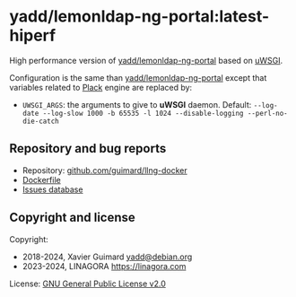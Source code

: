 # yadd/lemonldap-ng-portal:latest-hiperf

High performance version of [yadd/lemonldap-ng-portal](https://github.com/guimard/llng-docker/blob/master/portal/README.md#readme)
based on [uWSGI](https://uwsgi-docs.readthedocs.io/en/latest/).

Configuration is the same than [yadd/lemonldap-ng-portal](https://github.com/guimard/llng-docker/blob/master/portal/README.md#readme)
except that variables related to [Plack](https://metacpan.org/pod/Plack) engine
are replaced by:

 * `UWSGI_ARGS`: the arguments to give to **uWSGI** daemon. Default:
   `--log-date --log-slow 1000 -b 65535 -l 1024 --disable-logging --perl-no-die-catch`

## Repository and bug reports

* Repository: [github.com/guimard/llng-docker](https://github.com/guimard/llng-docker/tree/master/portal)
* [Dockerfile](https://github.com/guimard/llng-docker/blob/master/portal/Dockerfile)
* [Issues database](https://github.com/guimard/llng-docker/issues)

## Copyright and license

Copyright:
 * 2018-2024, Xavier Guimard <yadd@debian.org>
 * 2023-2024, LINAGORA <https://linagora.com>

License: [GNU General Public License v2.0](https://github.com/guimard/llng-docker/blob/master/LICENSE)

